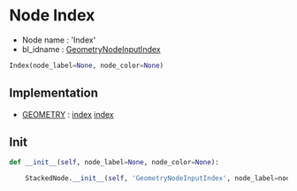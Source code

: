 # Node Index

- Node name : 'Index'
- bl_idname : [GeometryNodeInputIndex](https://docs.blender.org/api/current/bpy.types.GeometryNodeInputIndex.html)


``` python
Index(node_label=None, node_color=None)
```
## Implementation

- [GEOMETRY](/docs/GeoNodes/GEOMETRY.md) : [index](/docs/GeoNodes/socket_GEOMETRY.md#index) [index](/docs/GeoNodes/socket_GEOMETRY.md#index)

## Init

``` python
def __init__(self, node_label=None, node_color=None):

    StackedNode.__init__(self, 'GeometryNodeInputIndex', node_label=node_label, node_color=node_color)
```
